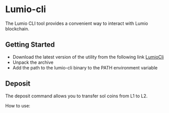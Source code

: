 # Lumio-сli
The Lumio CLI tool provides a convenient way to interact with Lumio blockchain. 

## Getting Started

* Download the latest version of the utility from the following link [LumioCli](https://github.com/pontem-network/lumio-tools/releases)
* Unpack the archive
* Add the path to the lumio-cli binary to the PATH environment variable


## Deposit
The deposit command allows you to transfer sol coins from L1 to L2.

How to use:
```shell

    
```